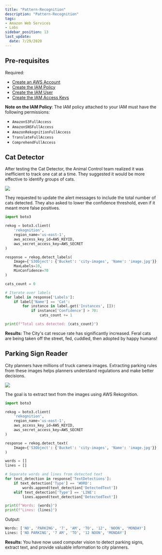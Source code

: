 ```yaml
---
title: "Pattern-Recognition"
description: "Pattern-Recognition"
tags: 
- Amazon Web Services
- Labs
sidebar_position: 13
last_update:
  date: 7/29/2020
---
```


## Pre-requisites

Required: 

- [Create an AWS Account](/docs/001-Personal-Notes/050-Project-Pre-requisites/001-AWS.md) 
- [Create the IAM Policy](/docs/001-Personal-Notes/050-Project-Pre-requisites/001-AWS.md#create-the-iam-policy) 
- [Create the IAM User](/docs/001-Personal-Notes/050-Project-Pre-requisites/001-AWS.md#iam-users)
- [Create the IAM Access Keys](/docs/001-Personal-Notes/050-Project-Pre-requisites/001-AWS.md#access-keys)

**Note on the IAM Policy**: The IAM policy attached to your IAM must have the following permissions:

- `AmazonS3FullAccess`
- `AmazonSNSFullAccess`
- `AmazonRekognitionFullAccess`
- `TranslateFullAccess`
- `ComprehendFullAccess`

## Cat Detector

After testing the Cat Detector, the Animal Control team realized it was inefficient to track one cat at a time. They suggested it would be more effective to identify groups of cats.

<div class='img-center'>

![](/img/docs/aws-boto3-rekog-cat-detector.png)

</div>


They requested to update the alert messages to include the total number of cats detected. They also asked to lower the confidence threshold, even if it meant more false positives.


```python
import boto3

rekog = boto3.client(
    'rekognition',
    region_name='us-east-1',
    aws_access_key_id=AWS_KEYID,
    aws_secret_access_key=AWS_SECRET
)

response = rekog.detect_labels(
    Image={'S3Object': {'Bucket': 'city-images', 'Name': 'image.jpg'}},  
    MaxLabels=10,
    MinConfidence=70  
)

cats_count = 0

# Iterate over labels
for label in response['Labels']:
    if label['Name'] == 'Cat':  
        for instance in label.get('Instances', []):  
            if instance['Confidence'] > 70:  
                cats_count += 1

print(f"Total cats detected: {cats_count}")
```

**Results:** The City's cat rescue rate has significantly increased. Feral cats are being taken off the street, fed, cuddled, then adopted by happy humans!


## Parking Sign Reader 

City planners have millions of truck camera images. Extracting parking rules from these images helps planners understand regulations and make better decisions.

<div class='img-center'>

![](/img/docs/aws-boto3-rekog-parking-sign-reader.png)

</div>

The goal is to extract text from the images using AWS Rekognition.

```python
import boto3

rekog = boto3.client(
    'rekognition',
    region_name='us-east-1',
    aws_access_key_id=AWS_KEYID,
    aws_secret_access_key=AWS_SECRET
)

response = rekog.detect_text(
    Image={'S3Object': {'Bucket': 'city-images', 'Name': 'image.jpg'}}
)

words = []
lines = []

# Separate words and lines from detected text
for text_detection in response['TextDetections']:
    if text_detection['Type'] == 'WORD':
        words.append(text_detection['DetectedText'])
    elif text_detection['Type'] == 'LINE':
        lines.append(text_detection['DetectedText'])

print(f"Words: {words}")
print(f"Lines: {lines}")
```

Output:

```python
Words: ['NO', 'PARKING', '7', 'AM', 'TO', '12', 'NOON', 'MONDAY']
Lines: ['NO PARKING', '7 AM', 'TO', '12 NOON', 'MONDAY']
```

**Results:** You have now used computer vision to detect parking signs, extract text, and provide valuable information to city planners.